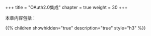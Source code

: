 +++
title = "OAuth2.0集成"
chapter = true
weight = 30
+++

本章内容包括：

{{% children showhidden="true" description="true" style="h3"  %}}
